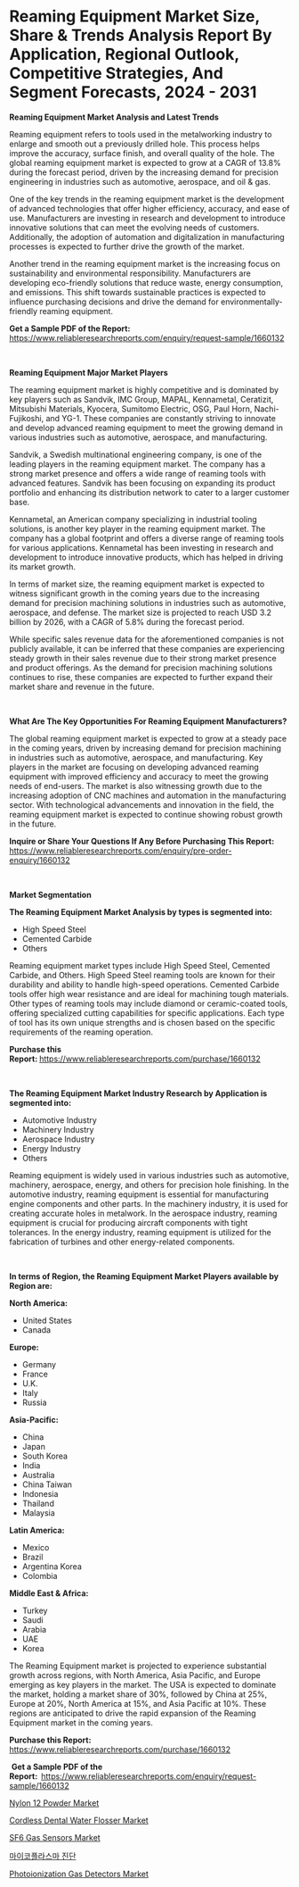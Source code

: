 <p><h1>Reaming Equipment Market Size, Share & Trends Analysis Report By Application, Regional Outlook, Competitive Strategies, And Segment Forecasts, 2024 - 2031</h1></p><p><strong>Reaming Equipment Market Analysis and Latest Trends</strong></p>
<p><p>Reaming equipment refers to tools used in the metalworking industry to enlarge and smooth out a previously drilled hole. This process helps improve the accuracy, surface finish, and overall quality of the hole. The global reaming equipment market is expected to grow at a CAGR of 13.8% during the forecast period, driven by the increasing demand for precision engineering in industries such as automotive, aerospace, and oil & gas.</p><p>One of the key trends in the reaming equipment market is the development of advanced technologies that offer higher efficiency, accuracy, and ease of use. Manufacturers are investing in research and development to introduce innovative solutions that can meet the evolving needs of customers. Additionally, the adoption of automation and digitalization in manufacturing processes is expected to further drive the growth of the market.</p><p>Another trend in the reaming equipment market is the increasing focus on sustainability and environmental responsibility. Manufacturers are developing eco-friendly solutions that reduce waste, energy consumption, and emissions. This shift towards sustainable practices is expected to influence purchasing decisions and drive the demand for environmentally-friendly reaming equipment.</p></p>
<p><strong>Get a Sample PDF of the Report:&nbsp;</strong> <a href="https://www.reliableresearchreports.com/enquiry/request-sample/1660132">https://www.reliableresearchreports.com/enquiry/request-sample/1660132</a></p>
<p>&nbsp;</p>
<p><strong>Reaming Equipment Major Market Players</strong></p>
<p><p>The reaming equipment market is highly competitive and is dominated by key players such as Sandvik, IMC Group, MAPAL, Kennametal, Ceratizit, Mitsubishi Materials, Kyocera, Sumitomo Electric, OSG, Paul Horn, Nachi-Fujikoshi, and YG-1. These companies are constantly striving to innovate and develop advanced reaming equipment to meet the growing demand in various industries such as automotive, aerospace, and manufacturing.</p><p>Sandvik, a Swedish multinational engineering company, is one of the leading players in the reaming equipment market. The company has a strong market presence and offers a wide range of reaming tools with advanced features. Sandvik has been focusing on expanding its product portfolio and enhancing its distribution network to cater to a larger customer base.</p><p>Kennametal, an American company specializing in industrial tooling solutions, is another key player in the reaming equipment market. The company has a global footprint and offers a diverse range of reaming tools for various applications. Kennametal has been investing in research and development to introduce innovative products, which has helped in driving its market growth.</p><p>In terms of market size, the reaming equipment market is expected to witness significant growth in the coming years due to the increasing demand for precision machining solutions in industries such as automotive, aerospace, and defense. The market size is projected to reach USD 3.2 billion by 2026, with a CAGR of 5.8% during the forecast period.</p><p>While specific sales revenue data for the aforementioned companies is not publicly available, it can be inferred that these companies are experiencing steady growth in their sales revenue due to their strong market presence and product offerings. As the demand for precision machining solutions continues to rise, these companies are expected to further expand their market share and revenue in the future.</p></p>
<p>&nbsp;</p>
<p><strong>What Are The Key Opportunities For Reaming Equipment Manufacturers?</strong></p>
<p><p>The global reaming equipment market is expected to grow at a steady pace in the coming years, driven by increasing demand for precision machining in industries such as automotive, aerospace, and manufacturing. Key players in the market are focusing on developing advanced reaming equipment with improved efficiency and accuracy to meet the growing needs of end-users. The market is also witnessing growth due to the increasing adoption of CNC machines and automation in the manufacturing sector. With technological advancements and innovation in the field, the reaming equipment market is expected to continue showing robust growth in the future.</p></p>
<p><strong>Inquire or Share Your Questions If Any Before Purchasing This Report:</strong> <a href="https://www.reliableresearchreports.com/enquiry/pre-order-enquiry/1660132">https://www.reliableresearchreports.com/enquiry/pre-order-enquiry/1660132</a></p>
<p>&nbsp;</p>
<p><strong>Market Segmentation</strong></p>
<p><strong>The Reaming Equipment Market Analysis by types is segmented into:</strong></p>
<p><ul><li>High Speed Steel</li><li>Cemented Carbide</li><li>Others</li></ul></p>
<p><p>Reaming equipment market types include High Speed Steel, Cemented Carbide, and Others. High Speed Steel reaming tools are known for their durability and ability to handle high-speed operations. Cemented Carbide tools offer high wear resistance and are ideal for machining tough materials. Other types of reaming tools may include diamond or ceramic-coated tools, offering specialized cutting capabilities for specific applications. Each type of tool has its own unique strengths and is chosen based on the specific requirements of the reaming operation.</p></p>
<p><strong>Purchase this Report:&nbsp;</strong><a href="https://www.reliableresearchreports.com/purchase/1660132">https://www.reliableresearchreports.com/purchase/1660132</a></p>
<p>&nbsp;</p>
<p><strong>The Reaming Equipment Market Industry Research by Application is segmented into:</strong></p>
<p><ul><li>Automotive Industry</li><li>Machinery Industry</li><li>Aerospace Industry</li><li>Energy Industry</li><li>Others</li></ul></p>
<p><p>Reaming equipment is widely used in various industries such as automotive, machinery, aerospace, energy, and others for precision hole finishing. In the automotive industry, reaming equipment is essential for manufacturing engine components and other parts. In the machinery industry, it is used for creating accurate holes in metalwork. In the aerospace industry, reaming equipment is crucial for producing aircraft components with tight tolerances. In the energy industry, reaming equipment is utilized for the fabrication of turbines and other energy-related components.</p></p>
<p>&nbsp;</p>
<p><strong>In terms of Region, the Reaming Equipment Market Players available by Region are:</strong></p>
<p>
    <p> <strong> North America: </strong>
        <ul>
            <li>United States</li>
            <li>Canada</li>
        </ul>
        </p> 
    <p> <strong> Europe: </strong>
        <ul>
            <li>Germany</li>
            <li>France</li>
            <li>U.K.</li>
            <li>Italy</li>
            <li>Russia</li>
        </ul>
        </p> 
    <p> <strong> Asia-Pacific: </strong>
        <ul>
            <li>China</li>
            <li>Japan</li>
            <li>South Korea</li>
            <li>India</li>
            <li>Australia</li>
            <li>China Taiwan</li>
            <li>Indonesia</li>
            <li>Thailand</li>
            <li>Malaysia</li>
        </ul>
        </p> 
    <p> <strong> Latin America: </strong>
        <ul>
            <li>Mexico</li>
            <li>Brazil</li>
            <li>Argentina Korea</li>
            <li>Colombia</li>
        </ul>
        </p> 
    <p> <strong> Middle East & Africa: </strong>
        <ul>
            <li>Turkey</li>
            <li>Saudi</li>
            <li>Arabia</li>
            <li>UAE</li>
            <li>Korea</li>
        </ul>
    </p>
    </p>
<p><p>The Reaming Equipment market is projected to experience substantial growth across regions, with North America, Asia Pacific, and Europe emerging as key players in the market. The USA is expected to dominate the market, holding a market share of 30%, followed by China at 25%, Europe at 20%, North America at 15%, and Asia Pacific at 10%. These regions are anticipated to drive the rapid expansion of the Reaming Equipment market in the coming years.</p></p>
<p><strong>Purchase this Report: </strong><a href="https://www.reliableresearchreports.com/purchase/1660132">https://www.reliableresearchreports.com/purchase/1660132</a></p>
<p>&nbsp;<strong>Get a Sample PDF of the Report:&nbsp;&nbsp;</strong><a href="https://www.reliableresearchreports.com/enquiry/request-sample/1660132">https://www.reliableresearchreports.com/enquiry/request-sample/1660132</a></p>
<p><strong></strong></p>
<p><p><a href="https://view.publitas.com/reportprime-1/nylon-12-powder-market-size-and-examines-its-market-scope-with-a-primary-focus-on-growth-opportunities-and-forecasted-trends-spanning-from-2024-to-2031/">Nylon 12 Powder Market</a></p><p><a href="https://view.publitas.com/reportprime-1/cordless-dental-water-flosser-market-dynamics-2024-2031-also-about-its-market-trends-projections-and-opportunities/">Cordless Dental Water Flosser Market</a></p><p><a href="https://angry-finch-aaf.notion.site/SF6-Gas-Sensors-Market-Size-Share-Trends-Analysis-Report-By-Material-By-Type-By-End-user-By-Re-107341f272cf4bf58fca876a5264969c">SF6 Gas Sensors Market</a></p><p><a href="https://github.com/crfsywufhm81415/Market-Research-Report-List-1/blob/main/6480861185464.md">마이코플라스마 진단</a></p><p><a href="https://chivalrous-flock-a86.notion.site/Photoionization-Gas-Detectors-Market-Size-Growing-and-Forecasted-for-period-from-2024-2031-and-pro-ef5e1d00f7934c59a77545dc8b32ce1c">Photoionization Gas Detectors Market</a></p></p>